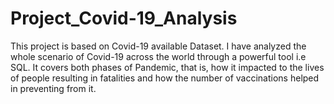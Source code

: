 # Project_Covid-19_Analysis
This project is based on Covid-19 available Dataset. I have analyzed the whole scenario of Covid-19 across the world through a powerful tool i.e SQL. It covers both phases of Pandemic, that is, how it impacted to the lives of people resulting in fatalities and how the number of vaccinations helped in preventing from it. 
